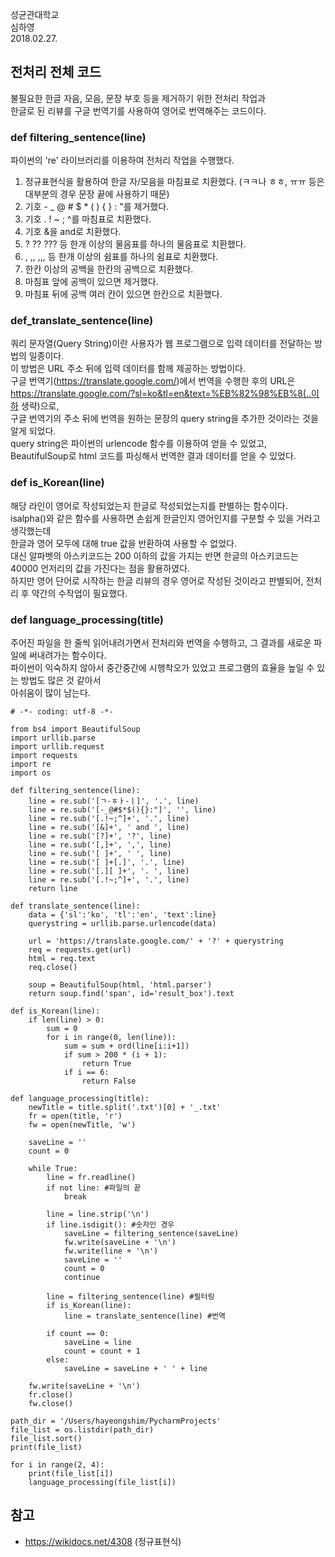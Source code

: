 성균관대학교 </br>
심하영 </br>
2018.02.27.


## 전처리 전체 코드

불필요한 한글 자음, 모음, 문장 부호 등을 제거하기 위한 전처리 작업과 </br>
한글로 된 리뷰를 구글 번역기를 사용하여 영어로 번역해주는 코드이다. </br>

### def filtering_sentence(line)

파이썬의 're' 라이브러리를 이용하여 전처리 작업을 수행했다. </br>
1) 정규표현식을 활용하여 한글 자/모음을 마침표로 치환했다. (ㅋㅋ나 ㅎㅎ, ㅠㅠ 등은 대부분의 경우 문장 끝에 사용하기 때문)
2) 기호 - _ @ # $ * ( ) { } : "를 제거했다.
3) 기호 . ! ~ ; ^를 마침표로 치환했다.
4) 기호 &을 and로 치환했다.
5) ? ?? ??? 등 한개 이상의 물음표를 하나의 물음표로 치환했다.
6) , ,, ,,, 등 한개 이상의 쉼표를 하나의 쉼표로 치환했다.
7) 한칸 이상의 공백을 한칸의 공백으로 치환했다.
8) 마침표 앞에 공백이 있으면 제거했다.
9) 마침표 뒤에 공백 여러 칸이 있으면 한칸으로 치환했다.

### def_translate_sentence(line)

쿼리 문자열(Query String)이란 사용자가 웹 프로그램으로 입력 데이터를 전달하는 방법의 일종이다. </br>
이 방법은 URL 주소 뒤에 입력 데이터를 함께 제공하는 방법이다. </br>
구글 번역기(https://translate.google.com/)에서 번역을 수행한 후의 URL은 </br>
https://translate.google.com/?sl=ko&tl=en&text=%EB%82%98%EB%8(..이하 생략)으로, </br>
구글 번역기의 주소 뒤에 번역을 원하는 문장의 query string을 추가한 것이라는 것을 알게 되었다. </br>
query string은 파이썬의 urlencode 함수를 이용하여 얻을 수 있었고, </br>
BeautifulSoup로 html 코드를 파싱해서 번역한 결과 데이터를 얻을 수 있었다.

### def is_Korean(line)

해당 라인이 영어로 작성되었는지 한글로 작성되었는지를 판별하는 함수이다. </br>
isalpha()와 같은 함수를 사용하면 손쉽게 한글인지 영어인지를 구분할 수 있을 거라고 생각했는데 </br>
한글과 영어 모두에 대해 true 값을 반환하여 사용할 수 없었다. </br>
대신 알파벳의 아스키코드는 200 이하의 값을 가지는 반면 한글의 아스키코드는 40000 언저리의 값을 가진다는 점을 활용하였다. </br>
하지만 영어 단어로 시작하는 한글 리뷰의 경우 영어로 작성된 것이라고 판별되어, 전처리 후 약간의 수작업이 필요했다. </br>

### def language_processing(title)

주어진 파일을 한 줄씩 읽어내려가면서 전처리와 번역을 수행하고, 그 결과를 새로운 파일에 써내려가는 함수이다. </br>
파이썬이 익숙하지 않아서 중간중간에 시행착오가 있었고 프로그램의 효율을 높일 수 있는 방법도 많은 것 같아서 </br>
아쉬움이 많이 남는다.


~~~
# -*- coding: utf-8 -*-

from bs4 import BeautifulSoup
import urllib.parse
import urllib.request
import requests
import re
import os

def filtering_sentence(line):
    line = re.sub('[ㄱ-ㅎㅏ-ㅣ]', '.', line)
    line = re.sub('[-_@#$*$(){}:"]', '', line)
    line = re.sub('[.!~;^]+', '.', line)
    line = re.sub('[&]+', ' and ', line)
    line = re.sub('[?]+', '?', line)
    line = re.sub('[,]+', ',', line)
    line = re.sub('[ ]+', ' ', line)
    line = re.sub('[ ]+[.]', '.', line)
    line = re.sub('[.][ ]+', '. ', line)
    line = re.sub('[.!~;^]+', '.', line)
    return line

def translate_sentence(line):
    data = {'sl':'ko', 'tl':'en', 'text':line}    
    querystring = urllib.parse.urlencode(data)

    url = 'https://translate.google.com/' + '?' + querystring
    req = requests.get(url)
    html = req.text
    req.close()
    
    soup = BeautifulSoup(html, 'html.parser')
    return soup.find('span', id='result_box').text

def is_Korean(line):
    if len(line) > 0:
        sum = 0
        for i in range(0, len(line)):
            sum = sum + ord(line[i:i+1])
            if sum > 200 * (i + 1):
                return True
            if i == 6:
                return False

def language_processing(title):
    newTitle = title.split('.txt')[0] + '_.txt'
    fr = open(title, 'r')
    fw = open(newTitle, 'w')

    saveLine = ''
    count = 0

    while True:
        line = fr.readline()
        if not line: #파일의 끝
            break

        line = line.strip('\n')
        if line.isdigit(): #숫자인 경우
            saveLine = filtering_sentence(saveLine)
            fw.write(saveLine + '\n')
            fw.write(line + '\n')
            saveLine = ''
            count = 0
            continue

        line = filtering_sentence(line) #필터링
        if is_Korean(line):
            line = translate_sentence(line) #번역
            
        if count == 0:
            saveLine = line
            count = count + 1
        else:
            saveLine = saveLine + ' ' + line
        
    fw.write(saveLine + '\n')
    fr.close()
    fw.close()

path_dir = '/Users/hayeongshim/PycharmProjects'
file_list = os.listdir(path_dir)
file_list.sort()
print(file_list)

for i in range(2, 4):
    print(file_list[i])
    language_processing(file_list[i])
~~~


## 참고

- https://wikidocs.net/4308 (정규표현식)
